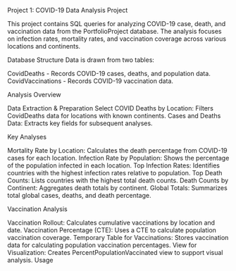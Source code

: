Project 1:
COVID-19 Data Analysis Project

This project contains SQL queries for analyzing COVID-19 case, death, and vaccination data from the PortfolioProject database. The analysis focuses on infection rates, mortality rates, and vaccination coverage across various locations and continents.

Database Structure
Data is drawn from two tables:

CovidDeaths - Records COVID-19 cases, deaths, and population data.
CovidVaccinations - Records COVID-19 vaccination data.

Analysis Overview

Data Extraction & Preparation
Select COVID Deaths by Location: Filters CovidDeaths data for locations with known continents.
Cases and Deaths Data: Extracts key fields for subsequent analyses.


Key Analyses


Mortality Rate by Location: Calculates the death percentage from COVID-19 cases for each location.
Infection Rate by Population: Shows the percentage of the population infected in each location.
Top Infection Rates: Identifies countries with the highest infection rates relative to population.
Top Death Counts: Lists countries with the highest total death counts.
Death Counts by Continent: Aggregates death totals by continent.
Global Totals: Summarizes total global cases, deaths, and death percentage.


Vaccination Analysis


Vaccination Rollout: Calculates cumulative vaccinations by location and date.
Vaccination Percentage (CTE): Uses a CTE to calculate population vaccination coverage.
Temporary Table for Vaccinations: Stores vaccination data for calculating population vaccination percentages.
View for Visualization: Creates PercentPopulationVaccinated view to support visual analysis.
Usage
